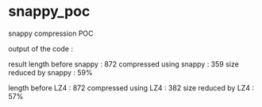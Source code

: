 # snappy_poc
snappy compression POC


output of the code :

result
length before snappy : 872
compressed using snappy : 359
size reduced by snappy : 59%

length before LZ4 : 872
compressed using LZ4 : 382
size reduced by LZ4 : 57%
